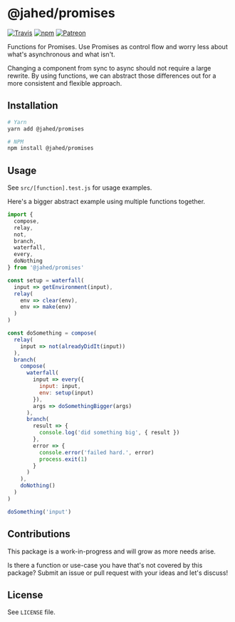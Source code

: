 # @jahed/promises

[![Travis](https://img.shields.io/travis/jahed/promises.svg)](https://travis-ci.org/search/promises)
[![npm](https://img.shields.io/npm/v/@jahed/promises.svg)](https://www.npmjs.com/package/@jahed/promises)
[![Patreon](https://img.shields.io/badge/patreon-donate-f96854.svg)](https://www.patreon.com/jahed)

Functions for Promises. Use Promises as control flow and worry less about
what's asynchronous and what isn't.

Changing a component from sync to async should not require a large rewrite. By
using functions, we can abstract those differences out for a more consistent and
flexible approach.

## Installation

```bash
# Yarn
yarn add @jahed/promises

# NPM
npm install @jahed/promises
```

## Usage

See `src/[function].test.js` for usage examples.

Here's a bigger abstract example using multiple functions together.

```js
import { 
  compose, 
  relay, 
  not, 
  branch, 
  waterfall, 
  every, 
  doNothing 
} from '@jahed/promises'

const setup = waterfall(
  input => getEnvironment(input),
  relay(
    env => clear(env),
    env => make(env)
  )
)

const doSomething = compose(
  relay(
    input => not(alreadyDidIt(input))
  ),
  branch(
    compose(
      waterfall(
        input => every({
          input: input,
          env: setup(input)
        }),
        args => doSomethingBigger(args)
      ),
      branch(
        result => {
          console.log('did something big', { result })
        },
        error => {
          console.error('failed hard.', error)
          process.exit(1)
        }
      )
    ),
    doNothing()
  )
)

doSomething('input')
```

## Contributions

This package is a work-in-progress and will grow as more needs arise.

Is there a function or use-case you have that's not covered by this package?
Submit an issue or pull request with your ideas and let's discuss!

## License

See `LICENSE` file.
